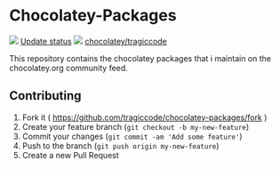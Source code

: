 # Chocolatey-Packages

[![](https://ci.appveyor.com/api/projects/status/github/tragiccode/chocolatey-packages?svg=true)](https://ci.appveyor.com/project/tragiccode/chocolatey-packages)
[Update status](https://gist.github.com/tragiccode/2a4b4e75ad30d14c68704a1675f13a0f)
[![](http://transparent-favicon.info/favicon.ico)](#)
[chocolatey/tragiccode](https://chocolatey.org/profiles/tragiccode)

This repository contains the chocolatey packages that i maintain on the chocolatey.org community feed.

## Contributing

1. Fork it ( <https://github.com/tragiccode/chocolatey-packages/fork> )
1. Create your feature branch (`git checkout -b my-new-feature`)
1. Commit your changes (`git commit -am 'Add some feature'`)
1. Push to the branch (`git push origin my-new-feature`)
1. Create a new Pull Request
